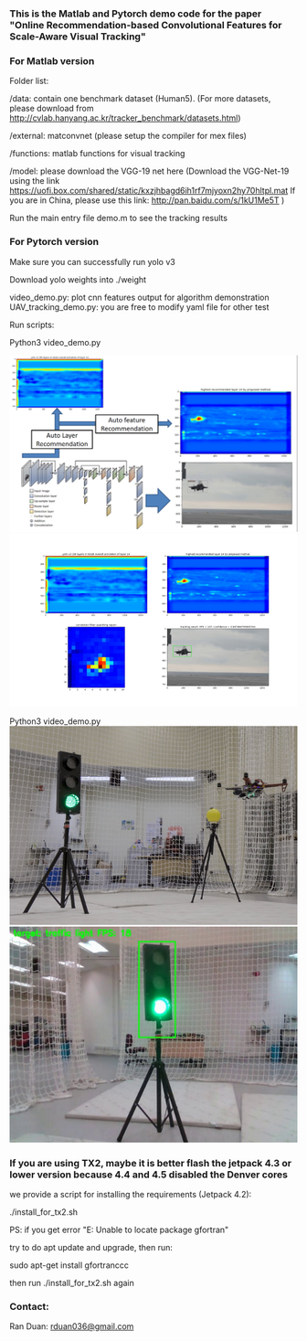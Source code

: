 ### This is the Matlab and Pytorch demo code for the paper "Online Recommendation-based Convolutional Features for Scale-Aware Visual Tracking"

### For Matlab version

Folder list:

/data: contain one benchmark dataset (Human5). (For more datasets, please download from http://cvlab.hanyang.ac.kr/tracker_benchmark/datasets.html)

/external: matconvnet (please setup the compiler for mex files)

/functions: matlab functions for visual tracking

/model: please download the VGG-19 net here
(Download the VGG-Net-19 using the link https://uofi.box.com/shared/static/kxzjhbagd6ih1rf7mjyoxn2hy70hltpl.mat
If you are in China, please use this link: http://pan.baidu.com/s/1kU1Me5T )

Run the main entry file demo.m to see the tracking results


### For Pytorch version

Make sure you can successfully run yolo v3

Download yolo weights into ./weight

video_demo.py: plot cnn features output for algorithm demonstration
UAV_tracking_demo.py: you are free to modify yaml file for other test

Run scripts:

Python3 video_demo.py

![example](example.png)
![example](example.gif)


Python3 video_demo.py
![drone](drone.png)
![onboard view](onboard_view.jpg)

### If you are using TX2, maybe it is better flash the jetpack 4.3 or lower version because 4.4 and 4.5 disabled the Denver cores

we provide a script for installing the requirements (Jetpack 4.2):

./install_for_tx2.sh

PS: if you get error "E: Unable to locate package gfortran"

try to do apt update and upgrade, then run:

sudo apt-get install gfortranccc

then run ./install_for_tx2.sh again

### Contact:
Ran Duan: 	rduan036@gmail.com
